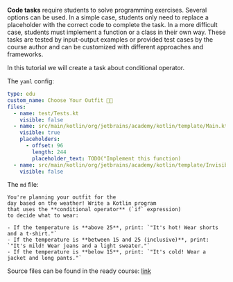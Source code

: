 **Code tasks** require students to solve programming exercises. 
Several options can be used. In a simple case, students only need to replace a placeholder 
with the correct code to complete the task. In a more difficult case, students must implement 
a function or a class in their own way. 
These tasks are tested by input-output examples or provided test cases by the course author and can be customized with different approaches and frameworks. 

In this tutorial we will create a task about conditional operator.

The `yaml` config:

```yaml
type: edu
custom_name: Choose Your Outfit 👕👗
files:
  - name: test/Tests.kt
    visible: false
  - name: src/main/kotlin/org/jetbrains/academy/kotlin/template/Main.kt
    visible: true
    placeholders:
      - offset: 96
        length: 244
        placeholder_text: TODO("Implement this function)
  - name: src/main/kotlin/org/jetbrains/academy/kotlin/template/InvisibleFile.kt
    visible: false
```

The `md` file:

```text
You're planning your outfit for the 
day based on the weather! Write a Kotlin program 
that uses the **conditional operator** (`if` expression) 
to decide what to wear:

- If the temperature is **above 25**, print: `"It's hot! Wear shorts and a t-shirt."`
- If the temperature is **between 15 and 25 (inclusive)**, print: `"It's mild! Wear jeans and a light sweater."`
- If the temperature is **below 15**, print: `"It's cold! Wear a jacket and long pants."`
```

Source files can be found in the ready course: [link](./../Ready-Courses/Kotlin-Course/courseSection/courseLesson/programmingTask)

